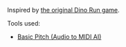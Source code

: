 Inspired by [the original Dino Run game](https://en.wikipedia.org/wiki/Dino_Run).

Tools used:
- [Basic Pitch (Audio to MIDI AI)](https://basicpitch.spotify.com/)